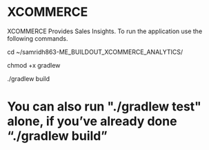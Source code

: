 # XCOMMERCE
XCOMMERCE Provides Sales Insights.
 To run the application use the following commands.
 
cd ~/samridh863-ME_BUILDOUT_XCOMMERCE_ANALYTICS/

chmod +x gradlew

./gradlew build

# You can also run "./gradlew test"  alone, if you’ve already done “./gradlew build”




 

